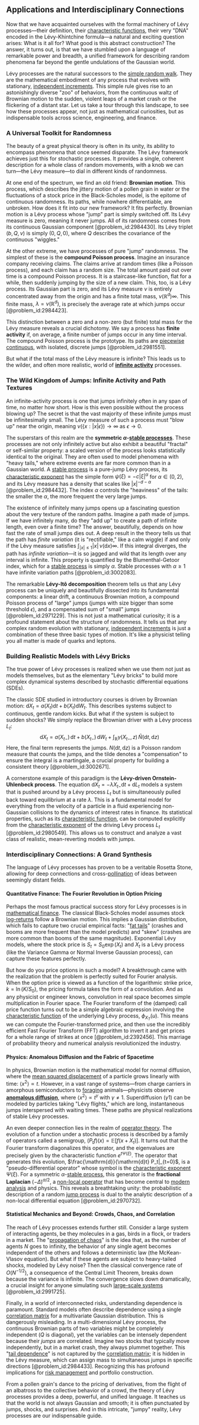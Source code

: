 ## Applications and Interdisciplinary Connections

Now that we have acquainted ourselves with the formal machinery of Lévy processes—their definition, their [characteristic functions](@article_id:261083), their very "DNA" encoded in the Lévy-Khintchine formula—a natural and exciting question arises: What is it all for? What good is this abstract construction? The answer, it turns out, is that we have stumbled upon a language of remarkable power and breadth, a unified framework for describing random phenomena far beyond the gentle undulations of the Gaussian world.

Lévy processes are the natural successors to the [simple random walk](@article_id:270169). They are the mathematical embodiment of any process that evolves with stationary, [independent increments](@article_id:261669). This simple rule gives rise to an astonishingly diverse "zoo" of behaviors, from the continuous waltz of Brownian motion to the sudden, violent leaps of a market crash or the flickering of a distant star. Let us take a tour through this landscape, to see how these processes appear, not just as mathematical curiosities, but as indispensable tools across science, engineering, and finance.

### A Universal Toolkit for Randomness

The beauty of a great physical theory is often in its unity, its ability to encompass phenomena that once seemed disparate. The Lévy framework achieves just this for stochastic processes. It provides a single, coherent description for a whole class of random movements, with a knob we can turn—the Lévy measure—to dial in different kinds of randomness.

At one end of the spectrum, we find an old friend: **Brownian motion**. This process, which describes the jittery motion of a pollen grain in water or the fluctuations of a stock price in the Black-Scholes model, is the epitome of continuous randomness. Its paths, while nowhere differentiable, are unbroken. How does it fit into our new framework? It fits perfectly. Brownian motion is a Lévy process whose "jump" part is simply switched off. Its Lévy measure is zero, meaning it never jumps. All of its randomness comes from its continuous Gaussian component [@problem_id:2984430]. Its Lévy triplet $(b, Q, \nu)$ is simply $(0, Q, 0)$, where $Q$ describes the covariance of the continuous "wiggles."

At the other extreme, we have processes of pure "jump" randomness. The simplest of these is the **compound Poisson process**. Imagine an insurance company receiving claims. The claims arrive at random times (like a Poisson process), and each claim has a random size. The total amount paid out over time is a compound Poisson process. It is a staircase-like function, flat for a while, then suddenly jumping by the size of a new claim. This, too, is a Lévy process. Its Gaussian part is zero, and its Lévy measure $\nu$ is entirely concentrated away from the origin and has a finite total mass, $\nu(\mathbb{R}^d)  \infty$. This finite mass, $\lambda = \nu(\mathbb{R}^d)$, is precisely the average rate at which jumps occur [@problem_id:2984423].

This distinction between a zero and a non-zero (but finite) total mass for the Lévy measure reveals a crucial dichotomy. We say a process has **finite activity** if, on average, a finite number of jumps occur in any time interval. The compound Poisson process is the prototype. Its paths are [piecewise continuous](@article_id:174119), with isolated, discrete jumps [@problem_id:2981551].

But what if the total mass of the Lévy measure is infinite? This leads us to the wilder, and often more realistic, world of **[infinite activity](@article_id:197100)** processes.

### The Wild Kingdom of Jumps: Infinite Activity and Path Textures

An infinite-activity process is one that jumps infinitely often in any span of time, no matter how short. How is this even possible without the process blowing up? The secret is that the vast majority of these infinite jumps must be infinitesimally small. The Lévy measure of such a process must "blow up" near the origin, meaning $\nu(\{x : |x|  \epsilon\}) \to \infty$ as $\epsilon \to 0$.

The superstars of this realm are the **symmetric $\alpha$-[stable processes](@article_id:269316)**. These processes are not only infinitely active but also exhibit a beautiful "fractal" or self-similar property: a scaled version of the process looks statistically identical to the original. They are often used to model phenomena with "heavy tails," where extreme events are far more common than in a Gaussian world. A [stable process](@article_id:183117) is a pure-jump Lévy process, its [characteristic exponent](@article_id:188483) has the simple form $\psi(\xi) = -c|\xi|^\alpha$ for $\alpha \in (0, 2)$, and its Lévy measure has a density that scales like $|x|^{-d-\alpha}$ [@problem_id:2984432]. The index $\alpha$ controls the "heaviness" of the tails: the smaller the $\alpha$, the more frequent the very large jumps.

The existence of infinitely many jumps opens up a fascinating question about the very texture of the random paths. Imagine a path made of jumps. If we have infinitely many, do they "add up" to create a path of infinite length, even over a finite time? The answer, beautifully, depends on how fast the rate of small jumps dies out. A deep result in the theory tells us that the path has *finite variation* (it is "rectifiable," like a calm wiggle) if and only if the Lévy measure satisfies $\int_{|x|\le 1} |x|\,\nu(\mathrm{d}x)  \infty$. If this integral diverges, the path has *infinite variation*—it is so jagged and wild that its length over any interval is infinite. This property is quantified by the Blumenthal-Getoor index, which for a [stable process](@article_id:183117) is simply $\alpha$. Stable processes with $\alpha \ge 1$ have infinite variation paths [@problem_id:3002083].

The remarkable **Lévy-Itô decomposition** theorem tells us that any Lévy process can be uniquely and beautifully dissected into its fundamental components: a linear drift, a continuous Brownian motion, a compound Poisson process of "large" jumps (jumps with size bigger than some threshold $\epsilon$), and a compensated sum of "small" jumps [@problem_id:2971229]. This is not just a mathematical curiosity; it is a profound statement about the structure of randomness. It tells us that any complex random evolution with stationary, [independent increments](@article_id:261669) is just a combination of these three basic types of motion. It's like a physicist telling you all matter is made of quarks and leptons.

### Building Realistic Models with Lévy Bricks

The true power of Lévy processes is realized when we use them not just as models themselves, but as the elementary "Lévy bricks" to build more complex dynamical systems described by stochastic differential equations (SDEs).

The classic SDE studied in introductory courses is driven by Brownian motion: $\mathrm{d}X_t = a(X_t)\mathrm{d}t + b(X_t)\mathrm{d}W_t$. This describes systems subject to continuous, gentle random kicks. But what if the system is subject to sudden shocks? We simply replace the Brownian driver with a Lévy process $L_t$:
$$
\mathrm{d}X_t = a(X_{t-})\,\mathrm{d}t + b(X_{t-})\,\mathrm{d}W_t + \int_{\mathbb{R}} \gamma(X_{t-},z)\,\tilde{N}(\mathrm{d}t,\mathrm{d}z)
$$
Here, the final term represents the jumps. $N(\mathrm{d}t, \mathrm{d}z)$ is a Poisson random measure that counts the jumps, and the tilde denotes a "compensation" to ensure the integral is a martingale, a crucial property for building a consistent theory [@problem_id:3002671].

A cornerstone example of this paradigm is the **Lévy-driven Ornstein-Uhlenbeck process**. The equation $\mathrm{d}X_t = -\lambda X_{t-} \mathrm{d}t + \mathrm{d}L_t$ models a system that is pushed around by a Lévy process $L_t$ but is simultaneously pulled back toward equilibrium at a rate $\lambda$. This is a fundamental model for everything from the velocity of a particle in a fluid experiencing non-Gaussian collisions to the dynamics of interest rates in finance. Its statistical properties, such as its [characteristic function](@article_id:141220), can be computed explicitly from the [characteristic exponent](@article_id:188483) of the driving Lévy process $L_t$ [@problem_id:2980549]. This allows us to construct and analyze a vast class of realistic, mean-reverting models with jumps.

### Interdisciplinary Connections: A Grand Synthesis

The language of Lévy processes has proven to be a veritable Rosetta Stone, allowing for deep connections and cross-[pollination](@article_id:140171) of ideas between seemingly distant fields.

#### Quantitative Finance: The Fourier Revolution in Option Pricing

Perhaps the most famous practical success story for Lévy processes is in [mathematical finance](@article_id:186580). The classical Black-Scholes model assumes stock [log-returns](@article_id:270346) follow a Brownian motion. This implies a Gaussian distribution, which fails to capture two crucial empirical facts: "[fat tails](@article_id:139599)" (crashes and booms are more frequent than the model predicts) and "skew" (crashes are more common than booms of the same magnitude). Exponential Lévy models, where the stock price is $S_t = S_0 \exp(X_t)$ and $X_t$ is a Lévy process (like the Variance Gamma or Normal Inverse Gaussian process), can capture these features perfectly.

But how do you price options in such a model? A breakthrough came with the realization that the problem is perfectly suited for Fourier analysis. When the option price is viewed as a function of the logarithmic strike price, $k = \ln(K/S_0)$, the pricing formula takes the form of a convolution. And as any physicist or engineer knows, convolution in real space becomes simple multiplication in Fourier space. The Fourier transform of the (damped) call price function turns out to be a simple algebraic expression involving the [characteristic function](@article_id:141220) of the underlying Lévy process, $\phi_{X_T}(u)$. This means we can compute the Fourier-transformed price, and then use the incredibly efficient Fast Fourier Transform (FFT) algorithm to invert it and get prices for a whole range of strikes at once [@problem_id:2392456]. This marriage of probability theory and numerical analysis revolutionized the industry.

#### Physics: Anomalous Diffusion and the Fabric of Spacetime

In physics, Brownian motion is the mathematical model for normal diffusion, where the [mean squared displacement](@article_id:148133) of a particle grows linearly with time: $\langle x^2 \rangle \propto t$. However, in a vast range of systems—from charge carriers in amorphous semiconductors to [foraging](@article_id:180967) animals—physicists observe **[anomalous diffusion](@article_id:141098)**, where $\langle x^2 \rangle \propto t^\gamma$ with $\gamma \neq 1$. Superdiffusion ($\gamma  1$) can be modeled by particles taking "Lévy flights," which are long, instantaneous jumps interspersed with waiting times. These paths are physical realizations of stable Lévy processes.

An even deeper connection lies in the realm of [operator theory](@article_id:139496). The evolution of a function under a stochastic process is described by a family of operators called a semigroup, $\left(P_t f\right)(x)=\mathbb{E}\left[f\left(x+X_t\right)\right]$. It turns out that the Fourier transform diagonalizes this operator, and the eigenvalues are precisely given by the characteristic function $e^{t\Psi(\xi)}$. The operator that generates this evolution, $\frac{\mathrm{d}}{\mathrm{d}t} P_t|_{t=0}$, is a "pseudo-differential operator" whose symbol is the [characteristic exponent](@article_id:188483) $\Psi(\xi)$. For a symmetric $\alpha$-[stable process](@article_id:183117), this generator is the **fractional Laplacian** $(-\Delta)^{\alpha/2}$, a [non-local operator](@article_id:194819) that has become central to [modern analysis](@article_id:145754) and physics. This reveals a breathtaking unity: the probabilistic description of a random [jump process](@article_id:200979) is dual to the analytic description of a non-local differential equation [@problem_id:2970732].

#### Statistical Mechanics and Beyond: Crowds, Chaos, and Correlation

The reach of Lévy processes extends further still. Consider a large system of interacting agents, be they molecules in a gas, birds in a flock, or traders in a market. The "[propagation of chaos](@article_id:193722)" is the idea that, as the number of agents $N$ goes to infinity, the behavior of any single agent becomes independent of the others and follows a deterministic law (the McKean-Vlasov equation). But what if these agents are subject to heavy-tailed shocks, modeled by Lévy noise? Then the classical convergence rate of $O(N^{-1/2})$, a consequence of the Central Limit Theorem, breaks down because the variance is infinite. The convergence slows down dramatically, a crucial insight for anyone simulating such [large-scale systems](@article_id:166354) [@problem_id:2991725].

Finally, in a world of interconnected risks, understanding dependence is paramount. Standard models often describe dependence using a single [correlation matrix](@article_id:262137) for a multivariate Gaussian distribution. This is dangerously misleading. In a multi-dimensional Lévy process, the continuous Brownian parts of two variables might be completely independent ($Q$ is diagonal), yet the variables can be intensely dependent because their *jumps* are correlated. Imagine two stocks that typically move independently, but in a market crash, they always plummet together. This "[tail dependence](@article_id:140124)" is not captured by the [correlation matrix](@article_id:262137); it is hidden in the Lévy measure, which can assign mass to simultaneous jumps in specific directions [@problem_id:2984433]. Recognizing this has profound implications for [risk management](@article_id:140788) and portfolio construction.

From a pollen grain's dance to the pricing of derivatives, from the flight of an albatross to the collective behavior of a crowd, the theory of Lévy processes provides a deep, powerful, and unified language. It teaches us that the world is not always Gaussian and smooth; it is often punctuated by jumps, shocks, and surprises. And in this intricate, "jumpy" reality, Lévy processes are our indispensable guide.